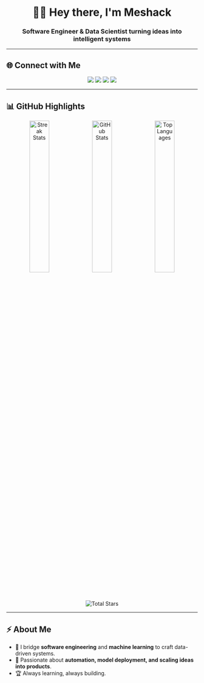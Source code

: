 <h1 align="center">👋🏽 Hey there, I'm Meshack</h1>  
<h3 align="center">Software Engineer & Data Scientist turning ideas into intelligent systems</h3>  

---

## 🌐 Connect with Me  

<p align="center">
  <a href="https://linkedin.com/in/kimwele-meshack"><img src="https://img.shields.io/badge/LinkedIn-%230077B5.svg?&style=for-the-badge&logo=linkedin&logoColor=white" /></a>
  <a href="https://instagram.com/rich.kitonga"><img src="https://img.shields.io/badge/Instagram-%23E4405F.svg?&style=for-the-badge&logo=instagram&logoColor=white" /></a>
  <a href="https://tiktok.com/@1shaks"><img src="https://img.shields.io/badge/TikTok-%23000000.svg?&style=for-the-badge&logo=tiktok&logoColor=white" /></a>
  <a href="mailto:kitongameshack9@gmail.com"><img src="https://img.shields.io/badge/Email-D14836.svg?&style=for-the-badge&logo=gmail&logoColor=white" /></a>
</p>  

---

## 📊 GitHub Highlights  

<p align="center">
  <img src="https://nirzak-streak-stats.vercel.app/?user=kimxons&theme=radical&hide_border=true&background=0D1117&ring=FF4655&fire=FF4655&currStreakLabel=FF4655" alt="Streak Stats" width="32%" />
  <img src="https://github-readme-stats.vercel.app/api?username=kimxons&show_icons=true&theme=radical&hide_border=true&count_private=true&include_all_commits=true&bg_color=0D1117&title_color=FF4655&icon_color=FF4655" alt="GitHub Stats" width="32%" />
  <img src="https://github-readme-stats.vercel.app/api/top-langs/?username=kimxons&layout=compact&theme=radical&hide_border=true&bg_color=0D1117&title_color=FF4655" alt="Top Languages" width="32%" />
</p>  

<p align="center">
  <img src="https://custom-icon-badges.demolab.com/github/stars/kimxons?logo=star&style=for-the-badge&color=FF4655&label=Total%20Stars" alt="Total Stars" />
</p>  

---

## ⚡ About Me  

- 🧠 I bridge **software engineering** and **machine learning** to craft data-driven systems.  
- 🚀 Passionate about **automation, model deployment, and scaling ideas into products**.  
- 🏆 Always learning, always building.  

